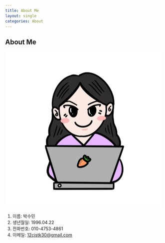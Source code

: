 ```yaml
---
title: About Me
layout: single
categories: About
---
```


## About Me

![인장2](/인장2.png)

1. 이름: 박수민
2. 생년월일: 1996.04.22
3. 전화번호: 010-4753-4861
4. 이메일: 12cjstk30@gmail.com

